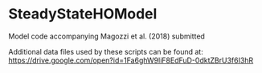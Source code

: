 # SteadyStateHOModel
Model code accompanying Magozzi et al. (2018) submitted

Additional data files used by these scripts can be found at: https://drive.google.com/open?id=1Fa6ghW9liF8EdFuD-0dktZBrU3f6I3hR
